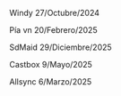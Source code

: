 

Windy 27/Octubre/2024

Pía vn 20/Febrero/2025

SdMaid 29/Diciembre/2025

Castbox 9/Mayo/2025

Allsync 6/Marzo/2025